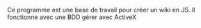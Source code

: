 Ce programme est une base de travail pour créer un wiki en JS. 
Il fonctionne avec une BDD gérer avec ActiveX
